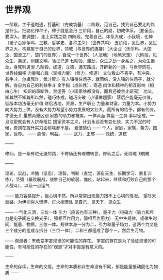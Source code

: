 # 世界观

一阶段，主干道跑通，打基础（完成筑基）
二阶段，觅自己，找到自己要走的路是什么，把路化作种子，种子就是金丹
三阶段，自己的路，初成体系，（要全面，要深入，要调整），走上实践之路
四阶段，完善自己，体系大成，小我境，化神（诸子百家争鸣、三教、哲学史、各种主义）（世界共鸣）
五阶段，见世界，见世界之大，构建属于自己的世界，领域（与世界的连接）（大企业（沃尔玛、大国企、国营工厂、楚门的世界），自成一个世界）（人法地）（地煞天罡）
六阶段，见众生，亲民，创建文明，验证己道
七阶段，渡劫，众生之劫一身系之，为众生担劫，身死则道消
八阶段，成道，立德，通天路成，开辟新的一道，与世界同在，世界线偏移
力量和心性（掌控力量）（修力，修道）
文似看山不喜平，有冲突，有争斗，尔虞我诈，武斗智斗
有人镇得住场子，就团结，没人镇的住场子，就分解，各自为自己的利益争斗
金手指（成长性），奇遇
肉体和精神的相互影响（相由心生）
知识的垄断性，禁运等（小国家啥都没有，而且还被禁止研究）
功法，知其然不知其所以然，碰巧练成，碰巧突破（小镇做题家）
落后产能毫无价值，低版本功法毫无价值
财侣法地，资源，生产职业
力量和财富，力量为本。小势力向大势力上供。没有大势力希望小势力发展的太壮大。而所有的给予，都有代价。
才德无关
量质两重区别
家族的助力和拖累，一体两面
算盘—工具
事以密成，一旦泄密就会有人拼命阻拦
国家资本主义，计划永远没有变化快，实力不足的时候，原则在提升实力面前啥都不是。
爱恨情仇
—— 个人，家庭，家族，势力，国家，世界。
—— 感情，利益。
—— 武力，正邪
—— 政统，道统

——

修仙，是一条有进无退的路，不修仙还有魂魄转世，修仙之后，死则魂飞魄散

——

理论，实战，冷酷（坚忍），理智，判断（直觉，源自天生、长期学习、重复训练），坚强（屡败屡战，战胜自己的软弱、愧疚，站起来，继续和打败自己的那个人战斗），以及一点运气

——
能力容易提升，但心境不然，所以常常出现能力跟不上心境的情况。
望尽天涯路，为伊消得人憔悴，灯火阑珊处
见自己，见天下，见众生

——
一气化三清，三位一体
引力（应该也有三种），量子力（电磁力（吸力和斥力是电子间在交换光子），强相互作用力，弱相互作用力）
无中生规律，规律生时间、能量、物质，三位一体。规律本身一分为二，引力和量子场力，这两个力又是三个成分的组成与拆分（三位一体），二和三都组成了那个一，然后生万物。

——
观测者：有改变宇宙规律的可能性的存在。
宇宙的存在是为了验证规律的可能性，有可能性的存在的“观测”才对宇宙是有意义的。

——

生命的存续，生命的交易，生命的本质和非生命没有不同，都是能量振动固化为物质
——